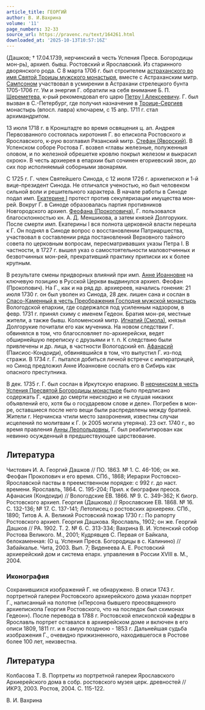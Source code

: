 ```yaml
---
article_title: ГЕОРГИЙ
author: В. И.Вахрина
volume: '11'
page_numbers: 32-33
source_url: https://pravenc.ru/text/164261.html
downloaded_at: '2025-10-13T10:57:16Z'
---
```


(Дашков; † 17.04.1739, нерчинский в честь Успения Пресв. Богородицы мон-рь), архиеп. бывш. Ростовский и Ярославский. Из старинного дворянского рода. С 8 марта 1706 г. был строителем [астраханского во имя Святой Троицы мужского монастыря](<https://pravenc.ru/text/астраханского во имя Святой Троицы мужского монастыря.html>), вместе с Астраханским митр. [Сампсоном](https://pravenc.ru/text/Сампсоном.html) участвовал в усмирении в Астрахани стрелецкого бунта 1705-1706 гг. Ум и энергия Г. обратили на себя внимание Б. П. [Шереметева](https://pravenc.ru/text/Шереметева.html), к-рый рекомендовал его царю [Петру I Алексеевичу](<https://pravenc.ru/text/Петру I Алексеевичу.html>). Г. был вызван в С.-Петербург, где получил назначение в [Троице-Сергиев](https://pravenc.ru/text/Троице-Сергиев.html) монастырь (впосл. лавра) ключарем, с 15 апр. 1711 г. стал архимандритом.

13 июля 1718 г. в Кронштадте во время освящения ц. ап. Андрея Первозванного состоялась хиротония Г. во епископа Ростовского и Ярославского, к-рую возглавил Рязанский митр. [Стефан (Яворский)](<https://pravenc.ru/text/Стефан (Яворский).html>). В Успенском соборе Ростова Г. возвел «главы железные, полуженныя оловом, и по железной обрешетке кровлю покрыл железом и выкрасил охрою». В честь архиерея в епархии был сочинен егориевский звон, до сих пор исполняемый соборными звонарями.

С 1725 г. Г. член Святейшего Синода, с 12 июля 1726 г. архиепископ и 1-й вице-президент Синода. Не отличался ученостью, но был человеком сильной воли и решительного характера. В начале работы в Синоде подал имп. [Екатерине I](<https://pravenc.ru/text/Екатерине I.html>) протест против секуляризации имущества мон-рей. Вокруг Г. в Синоде образовалась партия противников Новгородского архиеп. [Феофана (Прокоповича)](<https://pravenc.ru/text/Феофана (Прокоповича).html>), Г. пользовался благосклонностью кн. А. Д. Меншикова, а затем князей Долгоруких. После смерти имп. Екатерины I вся полнота церковной власти перешла к Г. Он поднял в Синоде вопрос о восстановлении Патриаршества, участвовал в составлении ряда постановлений Верховного тайного совета по церковным вопросам, пересматривавших указы Петра I. В частности, в 1727 г. вышел указ о самостоятельности маловотчинных и безвотчинных мон-рей, прекративший практику приписки их к более крупным.

В результате смены придворных влияний при имп. [Анне Иоанновне](<https://pravenc.ru/text/Анна Иоанновна.html>) на ключевую позицию в Русской Церкви выдвинулся архиеп. Феофан (Прокопович). На Г., как и на ряд др. архиереев, начались гонения: 21 июля 1730 г. он был уволен из Синода, 28 дек. лишен сана и сослан в [Спасо-Каменный в честь Преображения Господня мужской монастырь](<https://pravenc.ru/text/Спасо-Каменный в честь Преображения Господня мужской монастырь.html>) Вологодской епархии, где содержался под усиленным надзором, в февр. 1731 г. принял схиму с именем Гедеон. Братия мон-ря, местные жители, а также бывш. Коломенский митр. [Игнатий (Смола)](<https://pravenc.ru/text/Игнатий (Смола).html>), князья Долгорукие почитали его как мученика. На новом следствии Г. обвинялся в том, что благословляет по-архиерейски, ведет обширнейшую переписку с друзьями и т. п. К следствию были привлечены и др. лица, в частности Вологодский еп. [Афанасий](https://pravenc.ru/text/Афанасий.html) (Паисиос-Кондоиди), обвинявшийся в том, что выпустил Г. из-под стражи. В 1734 г. Г. пытался добиться личной встречи с императрицей, но Синод предложил Анне Иоанновне сослать его в Сибирь как опасного преступника.

В дек. 1735 г. Г. был сослан в Иркутскую епархию. В [нерчинском в честь Успения Пресвятой Богородицы монастыре](<https://pravenc.ru/text/нерчинском в честь Успения Пресвятой Богородицы монастыре.html>) было предписано содержать Г. «даже до смерти неисходно и не слушая никаких объявлений его, хотя бы о государевом слове и деле». Погребен в мон-ре, оставшиеся после него вещи были распределены между братией. Жители г. Нерчинска чтили место захоронения, известны случаи исцелений по молитвам к Г. (к 2005 могила утеряна). 23 окт. 1740 г., во время правления [Анны Леопольдовны](<https://pravenc.ru/text/Анны Леопольдовны.html>), Г. был реабилитирован как невинно осужденный в предшествующее царствование.

## Литература

Чистович И. А. Георгий Дашков // ПО. 1863. № 1. С. 46-106; он же. Феофан Прокопович и его время. СПб., 1868; Иерархи Ростовско-Ярославской паствы в преемственном порядке: с 992 г. до наст. времени. Ярославль, 1864. С. 195-204; Прил. к биографии преосв. Афанасия (Кондоиди) // Вологодские ЕВ. 1866. № 9. С. 349-362; К биогр. Ростовского архиеп. Георгия (Дашкова) // Ярославские ЕВ. 1868. № 16. С. 132-136; № 17. С. 137-141; Летописец о ростовских архиереях. СПб., 1890; Титов А. А. Великий Ростовский пожар 1730 г.: По рапорту Ростовского архиеп. Георгия Дашкова. Ярославль, 1902; он же. Георгий Дашков // РА. 1902. Т. 2. № 6. С. 313-334; Вахрина В. И. Успенский собор Ростова Великого. М., 2001; Кудрявцев С. Первая от Байкала, белокаменная: (О ц. Успения Пресв. Богородицы в с. Калинино) // Забайкалье. Чита, 2003. Вып. 7; Виденеева А. Е. Ростовский архиерейский дом и система епарх. управления в России XVIII в. М., 2004.

### Иконография

Сохранившихся изображений Г. не обнаружено. В описи 1743 г. портретной галереи Ростовского архиерейского дома указан портрет Г., написанный на полотне («Персона бывшего преосвященного архиепископа Георгия Ростовского, что на последок был схимонах Гедеон»). После перевода в 1788 г. Ростовской епископской кафедры в Ярославль портрет оставался в архиерейском доме и включен в его описи 1809, 1811 гг. и в самую позднюю - 1853 г. Дальнейшая судьба изображения Г., очевидно прижизненного, находившегося в Ростове более 100 лет, неизвестна.

## Литература

Колбасова Т. В. Портреты из портретной галереи Ярославского Архиерейского дома в собр. ростовского музея церк. древностей // ИКРЗ, 2003. Ростов, 2004. С. 115-122.

В. И.  Вахрина
